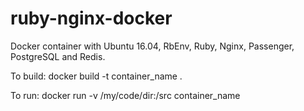 # ruby-nginx-docker

Docker container with Ubuntu 16.04, RbEnv, Ruby, Nginx, Passenger, PostgreSQL and Redis.

To build:
docker build -t container_name .

To run:
docker run -v /my/code/dir:/src container_name
